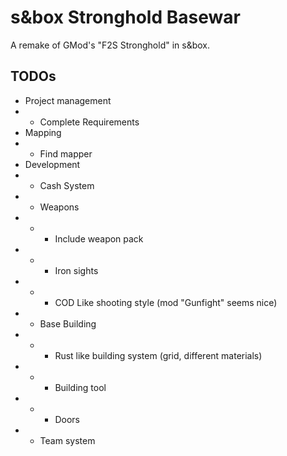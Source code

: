 # s&box Stronghold Basewar
A remake of GMod's  "F2S Stronghold" in s&box. 

## TODOs
- Project management
- - Complete Requirements
- Mapping
- - Find mapper
- Development
- - Cash System
- - Weapons
- - - Include weapon pack
- - - Iron sights
- - - COD Like shooting style (mod "Gunfight" seems nice)
- - Base Building
- - - Rust like building system (grid, different materials)
- - - Building tool
- - - Doors
- - Team system